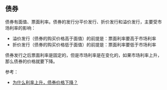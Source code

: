 ## 债券

债券有面值、票面利率。债券的发行分平价发行、折价发行和溢价发行，主要受市场利率的影响：

- 溢价发行（债券的购买价格高于面值）的前提是：票面利率要高于市场利率
- 折价发行（债券的购买价格低于面值）的前提是：票面利率要低于市场利率

债券发行之后票面利率是固定的，但是市场利率是在变化的，如果市场利率上升，那么债券的价格就要下降。

参考：

- [为什么利率上升，债券价格下降？](https://www.zhihu.com/question/20276427)